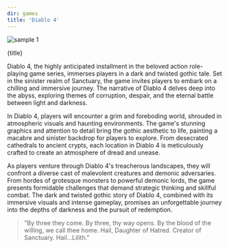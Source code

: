 ```yaml
---
dir: games
title: 'Diablo 4'
---
```


<script>
  import { Img, Heading, P, Blockquote } from 'flowbite-svelte';
</script>

<Img src="/images/mother.png" alt="sample 1" size="max-w-lg" alignment="mx-auto" />

<Heading class="p-8" tag="h1" customSize="text-3xl">{title}</Heading>

<P class="px-8 py-4">

Diablo 4, the highly anticipated installment in the beloved action role-playing game series, immerses players in a
dark and twisted gothic tale. Set in the sinister realm of Sanctuary, the game invites players to embark on a chilling
and immersive journey. The narrative of Diablo 4 delves deep into the abyss, exploring themes of corruption, despair,
and the eternal battle between light and darkness.

</P>
<P class="px-8 py-4">
In Diablo 4, players will encounter a grim and foreboding world, shrouded in atmospheric visuals and haunting 
environments. The game's stunning graphics and attention to detail bring the gothic aesthetic to life, painting a 
macabre and sinister backdrop for players to explore. From desecrated cathedrals to ancient crypts, each location in 
Diablo 4 is meticulously crafted to create an atmosphere of dread and unease.
</P>

<P class="px-8 py-4">
As players venture through Diablo 4's treacherous landscapes, they will confront a diverse cast of malevolent creatures
and demonic adversaries. From hordes of grotesque monsters to powerful demonic lords, the game presents formidable 
challenges that demand strategic thinking and skillful combat. The dark and twisted gothic story of Diablo 4, combined 
with its immersive visuals and intense gameplay, promises an unforgettable journey into the depths of darkness and the 
pursuit of redemption.
</P>

<Blockquote class="px-8 py-4">"By three they come. By three, thy way opens. By the blood of the willing, we call thee home. Hail, 
Daughter of Hatred. Creator of Sanctuary. Hail...Lilith."</Blockquote>
